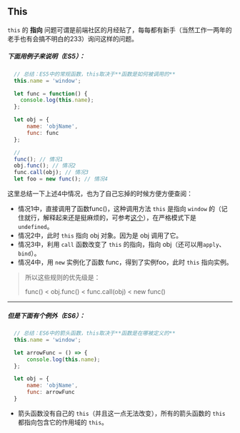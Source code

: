 ## This

```this``` 的 **指向** 问题可谓是前端社区的月经贴了，每每都有新手（当然工作一两年的老手也有会搞不明白的233）询问这样的问题。

##### 下面用例子来说明（ES5）：

```js
  // 总结：ES5中的常规函数，this取决于**函数是如何被调用的**
  this.name = 'window';

  let func = function() {
    console.log(this.name);
  };

  let obj = {
	  name: 'objName',
	  func: func 
  };

  //
  func(); // 情况1
  obj.func(); // 情况2
  func.call(obj); // 情况3
  let foo = new func(); // 情况4
```

这里总结一下上述4中情况，也为了自己忘掉的时候方便方便查阅：

* 情况1中，直接调用了函数func()，这种调用方法 ```this``` 是指向 ```window``` 的（记住就行，解释起来还是挺麻烦的，可参考[这个](https://juejin.im/post/5c1c5bfcf265da614c4cc40e "换个角度看 JavaScript 中的 (this) => { 整理 (JavaScript 深入之从 ECMAScript 规范解读 this ) }")），在严格模式下是 ```undefined```。
* 情况2中，此时 ```this``` 指向 obj 对象。因为是 obj 调用了它。
* 情况3中，利用 ```call``` 函数改变了 ```this``` 的指向，指向 obj（还可以用```apply```、```bind```）。
* 情况4中，用 ```new``` 实例化了函数 func，得到了实例foo，此时 ```this``` 指向实例。

> 
> 所以这些规则的优先级是：
> 
> func() < obj.func() < func.call(obj) < new func()
> 


<hr />

##### 但是下面有个例外（ES6）：

```js
  // 总结：ES6中的箭头函数，this取决于**函数是在哪被定义的**
  this.name = 'window';

  let arrowFunc = () => {
	  console.log(this.name);
  };

  let obj = {
	  name: 'objName',
	  func: arrowFunc
  }
```

* 箭头函数没有自己的 ```this```（并且这一点无法改变），所有的箭头函数的 ```this``` 都指向包含它的作用域的 ```this```。